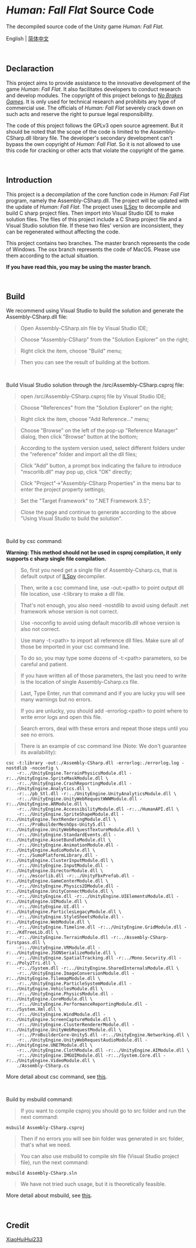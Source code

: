 # *Human: Fall Flat* Source Code

The decompiled source code of the Unity game *Human: Fall Flat*.

English | [简体中文](/docs/README_cn.md)

<br />

## Declaraction


This project aims to provide assistance to the innovative development of the game *Human: Fall Flat*. It also facilitates developers to conduct research and develop modules. The copyright of this project belongs to [*No Brakes Games*](https://www.nobrakesgames.com/). It is only used for technical research and prohibits any type of commercial use. The officials of *Human: Fall Flat* severely crack down on such acts and reserve the right to pursue legal responsibility.

The code of this project follows the GPLv3 open source agreement. But it should be noted that the scope of the code is limited to the Assembly-CSharp.dll library file. The developer's secondary development can't bypass the own copyright of *Human: Fall Flat*. So it is not allowed to use this code for cracking or other acts that violate the copyright of the game.

<br />

## Introduction


This project is a decompilation of the core function code in *Human: Fall Flat* program, namely the Assembly-CSharp.dll. The project will be updated with the update of *Human: Fall Flat*. The project uses [ILSpy](https://github.com/icsharpcode/ILSpy) to decompile and build C sharp project files. Then import into Visual Studio IDE to make solution files. The files of this project include a C Sharp project file and a Visual Studio solution file. If these two files' version are inconsistent, they can be regenerated without affecting the code.

This project contains two branches. The master branch represents the code of Windows. The osx branch represents the code of MacOS. Please use them according to the actual situation.

**If you have read this, you may be using the master branch.**

<br />

## Build


We recommend using Visual Studio to build the solution and generate the Assembly-CSharp.dll file:

> Open Assembly-CSharp.sln file by Visual Studio IDE;

> Choose "Assembly-CSharp" from the "Solution Explorer" on the right;

> Right click the item, choose "Build" menu;

> Then you can see the result of building at the bottom.

<br />

Build Visual Studio solution through the /src/Assembly-CSharp.csproj file:

> open /src/Assembly-CSharp.csproj file by Visual Studio IDE;

> Choose "References" from the "Solution Explorer" on the right;

> Right click the item, choose "Add Reference..." menu;

> Choose "Browse" on the left of the pop-up "Reference Manager" dialog, then click "Browse" button at the bottom;

> According to the system version used, select different folders under the "reference" folder and import all the dll files;

> Click "Add" button, a prompt box indicating the failure to introduce "mscorlib.dll" may pop up, click "OK" directly;

> Click "Project"->"Assembly-CSharp Properties" in the menu bar to enter the project property settings;

> Set the "Target Framework" to ".NET Framework 3.5";

> Close the page and continue to generate according to the above "Using Visual Studio to build the solution".

<br />

Build by csc command:

**Warning: This method should not be used in csproj compilation, it only supports c sharp single file compilation.**

> So, first you need get a single file of Assembly-Csharp.cs, that is default output of [ILSpy](https://github.com/icsharpcode/ILSpy) decompiler.

> Then, write a csc command line, use -out:\<path\> to point output dll file location, use -t:library to make a dll file.

> That's not enough, you also need -nostdlib to avoid using default .net framework whose version is not correct.

> Use -noconfig to avoid using default mscorlib.dll whose version is also not correct.

> Use many -t:\<path\> to import all reference dll files. Make sure all of those be imported in your csc command line.

> To do so, you may type some dozens of -t:\<path\> parameters, so be careful and patient.

> If you have written all of those parameters, the last you need to write is the location of single Assembly-Csharp.cs file.

> Last, Type Enter, run that command and if you are lucky you will see many warnings but no errors.

> If you are unlucky, you should add -errorlog:\<path\> to point where to write error logs and open this file.

> Search errors, deal with these errors and repeat those steps until you see no errors.

> There is an example of csc command line (Note: We don't guarantee its availability):

```
csc -t:library -out:./Assembly-CSharp.dll -errorlog:./errorlog.log -nostdlib -noconfig \
    -r:../UnityEngine.TerrainPhysicsModule.dll -r:../UnityEngine.SpriteMaskModule.dll \
    -r:../UnityEngine.CrashReportingModule.dll -r:../UnityEngine.Analytics.dll \
    -r:../pb_Stl.dll -r:../UnityEngine.UnityAnalyticsModule.dll \
    -r:../UnityEngine.UnityWebRequestWWWModule.dll -r:../UnityEngine.ARModule.dll \
    -r:../UnityEngine.AccessibilityModule.dll -r:../HumanAPI.dll \
    -r:../UnityEngine.SpriteShapeModule.dll -r:../UnityEngine.TextRenderingModule.dll \
    -r:../ProBuilderMeshOps-Unity5.dll -r:../UnityEngine.UnityWebRequestTextureModule.dll \
    -r:../UnityEngine.StandardEvents.dll -r:../UnityEngine.AssetBundleModule.dll \
    -r:../UnityEngine.AnimationModule.dll -r:../UnityEngine.AudioModule.dll \
    -r:../SumoPlatformLibrary.dll -r:../UnityEngine.ClusterInputModule.dll \
    -r:../UnityEngine.InputModule.dll -r:../UnityEngine.DirectorModule.dll \
    -r:../mscorlib.dll -r:../UnityFbxPrefab.dll -r:../UnityEngine.GameCenterModule.dll \
    -r:../UnityEngine.Physics2DModule.dll -r:../UnityEngine.UnityConnectModule.dll \
    -r:../UnityEngine.dll -r:../UnityEngine.UIElementsModule.dll -r:../UnityEngine.UIModule.dll \
    -r:../UnityEngine.UI.dll -r:../UnityEngine.ParticlesLegacyModule.dll \
    -r:../UnityEngine.StyleSheetsModule.dll -r:../UnityEngine.WebModule.dll \
    -r:../UnityEngine.Timeline.dll -r:../UnityEngine.GridModule.dll -r:../KdTreeLib.dll \
    -r:../UnityEngine.TerrainModule.dll -r:../Assembly-CSharp-firstpass.dll \
    -r:../UnityEngine.VRModule.dll -r:../UnityEngine.JSONSerializeModule.dll \
    -r:../UnityEngine.SpatialTracking.dll -r:../Mono.Security.dll -r:../Poly2Tri.dll \
    -r:../System.dll -r:../UnityEngine.SharedInternalsModule.dll \
    -r:../UnityEngine.ImageConversionModule.dll -r:../UnityEngine.TilemapModule.dll \
    -r:../UnityEngine.ParticleSystemModule.dll -r:../UnityEngine.VehiclesModule.dll \
    -r:../UnityEngine.PhysicsModule.dll -r:../UnityEngine.CoreModule.dll \
    -r:../UnityEngine.PerformanceReportingModule.dll -r:../System.Xml.dll \
    -r:../UnityEngine.WindModule.dll -r:../UnityEngine.ScreenCaptureModule.dll \
    -r:../UnityEngine.ClusterRendererModule.dll -r:../UnityEngine.UnityWebRequestModule.dll \
    -r:../ProBuilderCore-Unity5.dll -r:../UnityEngine.Networking.dll \
    -r:../UnityEngine.UnityWebRequestAudioModule.dll -r:../UnityEngine.UNETModule.dll \
    -r:../UnityEngine.ClothModule.dll -r:../UnityEngine.AIModule.dll \
    -r:../UnityEngine.IMGUIModule.dll -r:../System.Core.dll -r:../UnityEngine.VideoModule.dll \
    ./Assembly-CSharp.cs
```

More detail about csc command, see [this](https://docs.microsoft.com/zh-cn/dotnet/csharp/language-reference/compiler-options/command-line-building-with-csc-exe).

<br />

Build by msbuild command:

> If you want to compile csproj you should go to src folder and run the next command:

```
msbuild Assembly-CSharp.csproj
```

> Then if no errors you will see bin folder was generated in src folder, that's what we need.

> You can also use msbuild to compile sln file (Visual Studio project file), run the next command:

```
msbuild Assembly-CSharp.sln
```

> We have not tried such usage, but it is theoretically feasible.

More detail about msbuild, see [this](https://docs.microsoft.com/zh-cn/visualstudio/msbuild/msbuild?view=vs-2019).

<br />

## Credit


[XiaoHuiHui233](https://github.com/XiaoHuiHui233)